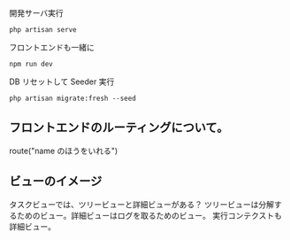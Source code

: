 開発サーバ実行

```
php artisan serve
```

フロントエンドも一緒に

```
npm run dev
```

DB リセットして Seeder 実行

```
php artisan migrate:fresh --seed
```

## フロントエンドのルーティングについて。

route("name のほうをいれる")

## ビューのイメージ

タスクビューでは、ツリービューと詳細ビューがある？
ツリービューは分解するためのビュー。詳細ビューはログを取るためのビュー。
実行コンテクストも詳細ビュー。
